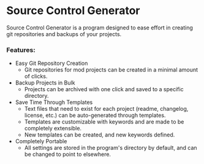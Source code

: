 Source Control Generator
=======

Source Control Generator is a program designed to ease effort in creating git repositories and backups of your projects.

### Features:
* Easy Git Repository Creation
	* Git repositories for mod projects can be created in a minimal amount of clicks.
* Backup Projects in Bulk
	* Projects can be archived with one click and saved to a specific directory.
* Save Time Through Templates
	* Text files that need to exist for each project (readme, changelog, license, etc.) can be auto-generated through templates.
	* Templates are customizable with keywords and are made to be completely extensible.
	* New templates can be created, and new keywords defined.
* Completely Portable
	* All settings are stored in the program's directory by default, and can be changed to point to elsewhere.
